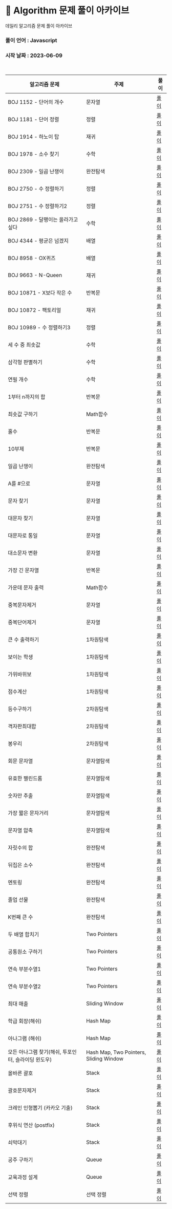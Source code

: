 # 🎲 Algorithm 문제 풀이 아카이브

데일리 알고리즘 문제 풀이 아카이브

### 풀이 언어 : Javascript

### 시작 날짜 : 2023-06-09

<br>

| 알고리즘 문제                                       | 주제                                   | 풀이                                                                                                                                                                                                                                                        |
| --------------------------------------------------- | -------------------------------------- | ----------------------------------------------------------------------------------------------------------------------------------------------------------------------------------------------------------------------------------------------------------- |
| BOJ 1152 - 단어의 개수                              | 문자열                                 | [풀이](https://velog.io/@ongsim123/Algorithm-%EB%B0%B1%EC%A4%80-1154-javaScript)                                                                                                                                                                            |
| BOJ 1181 - 단어 정렬                                | 정렬                                   | [풀이](https://velog.io/@ongsim123/Algorithm-%EB%B0%B1%EC%A4%80-1181-javaScript)                                                                                                                                                                            |
| BOJ 1914 - 하노이 탑                                | 재귀                                   | [풀이](https://velog.io/@ongsim123/Algorithm-%EB%B0%B1%EC%A4%80-1914-javaScript)                                                                                                                                                                            |
| BOJ 1978 - 소수 찾기                                | 수학                                   | [풀이](https://velog.io/@ongsim123/Algorithm-%EB%B0%B1%EC%A4%80-1978-javaScript)                                                                                                                                                                            |
| BOJ 2309 - 일곱 난쟁이                              | 완전탐색                               | [풀이](https://velog.io/@ongsim123/Algorithm-%EB%B0%B1%EC%A4%80-1181-javaScript-1g3ryv2c)                                                                                                                                                                   |
| BOJ 2750 - 수 정렬하기                              | 정렬                                   | [풀이](https://velog.io/@ongsim123/Algorithm-%EB%B0%B1%EC%A4%80-2750-javaScript)                                                                                                                                                                            |
| BOJ 2751 - 수 정렬하기2                             | 정렬                                   | [풀이](https://velog.io/@ongsim123/Algorithm-%EB%B0%B1%EC%A4%80-2751-javaScript)                                                                                                                                                                            |
| BOJ 2869 - 달팽이는 올라가고 싶다                   | 수학                                   | [풀이](https://velog.io/@ongsim123/Algorithm-%EB%B0%B1%EC%A4%80-2869-javaScript)                                                                                                                                                                            |
| BOJ 4344 - 평균은 넘겠지                            | 배열                                   | [풀이](https://velog.io/@ongsim123/Algorithm-%EB%B0%B1%EC%A4%80-4344-javaScript)                                                                                                                                                                            |
| BOJ 8958 - OX퀴즈                                   | 배열                                   | [풀이](https://velog.io/@ongsim123/Algorithm-%EB%B0%B1%EC%A4%80-8958-javaScript)                                                                                                                                                                            |
| BOJ 9663 - N-Queen                                  | 재귀                                   | [풀이](https://velog.io/@ongsim123/Algorithm-%EB%B0%B1%EC%A4%80-9663-javaScript)                                                                                                                                                                            |
| BOJ 10871 - X보다 작은 수                           | 반복문                                 | [풀이](https://velog.io/@ongsim123/Algorithm-%EB%B0%B1%EC%A4%8010871-javaScript)                                                                                                                                                                            |
| BOJ 10872 - 팩토리얼                                | 재귀                                   | [풀이](https://velog.io/@ongsim123/Algorithm-%EB%B0%B1%EC%A4%80-10872-javaScript)                                                                                                                                                                           |
| BOJ 10989 - 수 정렬하기3                            | 정렬                                   | [풀이](https://velog.io/@ongsim123/Algorithm-%EB%B0%B1%EC%A4%80-10989-javaScript)                                                                                                                                                                           |
| 세 수 중 최솟값                                     | 수학                                   | [풀이](https://velog.io/@ongsim123/Algorithm-%EC%84%B8-%EC%88%98-%EC%A4%91-%EC%B5%9C%EC%86%9F%EA%B0%92-javaScript)                                                                                                                                          |
| 삼각형 판별하기                                     | 수학                                   | [풀이](https://velog.io/@ongsim123/Algorithm-%EC%82%BC%EA%B0%81%ED%98%95-%ED%8C%90%EB%B3%84%ED%95%98%EA%B8%B0-javaScript)                                                                                                                                   |
| 연필 개수                                           | 수학                                   | [풀이](https://velog.io/@ongsim123/Algorithm-%EC%97%B0%ED%95%84-%EA%B0%9C%EC%88%98-javaScript)                                                                                                                                                              |
| 1부터 n까지의 합                                    | 반복문                                 | [풀이](https://velog.io/@ongsim123/Algorithm-1%EB%B6%80%ED%84%B0-n%EA%B9%8C%EC%A7%80%EC%9D%98-%ED%95%A9-javaScript)                                                                                                                                         |
| 최솟값 구하기                                       | Math함수                               | [풀이](https://velog.io/@ongsim123/Algorithm-%EC%B5%9C%EC%86%9F%EA%B0%92-%EA%B5%AC%ED%95%98%EA%B8%B0-javaScript)                                                                                                                                            |
| 홀수                                                | 반복문                                 | [풀이](https://velog.io/@ongsim123/Algorithm-%ED%99%80%EC%88%98-javaScript)                                                                                                                                                                                 |
| 10부제                                              | 반복문                                 | [풀이](https://velog.io/@ongsim123/Algorithm-10%EB%B6%80%EC%A0%9C-javaScript)                                                                                                                                                                               |
| 일곱 난쟁이                                         | 완전탐색                               | [풀이](https://velog.io/@ongsim123/Algorithm-%EC%9D%BC%EA%B3%B1-%EB%82%9C%EC%9F%81%EC%9D%B4-javaScript)                                                                                                                                                     |
| A를 #으로                                           | 문자열                                 | [풀이](https://velog.io/@ongsim123/Algorithm-A%EB%A5%BC-%EC%9C%BC%EB%A1%9C-javaScript)                                                                                                                                                                      |
| 문자 찾기                                           | 문자열                                 | [풀이](https://velog.io/@ongsim123/Algorithm-%EB%AC%B8%EC%9E%90-%EC%B0%BE%EA%B8%B0-javaScript)                                                                                                                                                              |
| 대문자 찾기                                         | 문자열                                 | [풀이](https://velog.io/@ongsim123/Algorithm-%EB%8C%80%EB%AC%B8%EC%9E%90-%EC%B0%BE%EA%B8%B0-javaScript)                                                                                                                                                     |
| 대문자로 통일                                       | 문자열                                 | [풀이](https://velog.io/@ongsim123/Algorithm-%EB%8C%80%EB%AC%B8%EC%9E%90%EB%A1%9C-%ED%86%B5%EC%9D%BC-javaScript)                                                                                                                                            |
| 대소문자 변환                                       | 문자열                                 | [풀이](https://velog.io/@ongsim123/Algorithm-%EB%8C%80%EC%86%8C%EB%AC%B8%EC%9E%90-%EB%B3%80%ED%99%98-javaScript)                                                                                                                                            |
| 가장 긴 문자열                                      | 반복문                                 | [풀이](https://velog.io/@ongsim123/Algorithm-%EA%B0%80%EC%9E%A5-%EA%B8%B4-%EB%AC%B8%EC%9E%90%EC%97%B4-javaScript)                                                                                                                                           |
| 가운데 문자 출력                                    | Math함수                               | [풀이](https://velog.io/@ongsim123/Algorithm-%EA%B0%80%EC%9A%B4%EB%8D%B0-%EB%AC%B8%EC%9E%90-%EC%B6%9C%EB%A0%A5-javaScript)                                                                                                                                  |
| 중복문자제거                                        | 문자열                                 | [풀이](https://velog.io/@ongsim123/Algorithm-%EC%A4%91%EB%B3%B5%EB%AC%B8%EC%9E%90%EC%A0%9C%EA%B1%B0-javaScript)                                                                                                                                             |
| 중복단어제거                                        | 문자열                                 | [풀이](https://velog.io/@ongsim123/Algorithm-%EC%A4%91%EB%B3%B5%EB%8B%A8%EC%96%B4%EC%A0%9C%EA%B1%B0-javaScript)                                                                                                                                             |
| 큰 수 출력하기                                      | 1차원탐색                              | [풀이](https://velog.io/@ongsim123/Algorithm-%ED%81%B0-%EC%88%98-%EC%B6%9C%EB%A0%A5%ED%95%98%EA%B8%B0-javaScript)                                                                                                                                           |
| 보이는 학생                                         | 1차원탐색                              | [풀이](https://velog.io/@ongsim123/Algorithm-%EB%B3%B4%EC%9D%B4%EB%8A%94-%ED%95%99%EC%83%9D-javaScript)                                                                                                                                                     |
| 가위바위보                                          | 1차원탐색                              | [풀이](https://velog.io/@ongsim123/Algorithm-%EA%B0%80%EC%9C%84%EB%B0%94%EC%9C%84%EB%B3%B4-javaScript)                                                                                                                                                      |
| 점수계산                                            | 1차원탐색                              | [풀이](https://velog.io/@ongsim123/Algorithm-%EC%A0%90%EC%88%98%EA%B3%84%EC%82%B0-javaScript)                                                                                                                                                               |
| 등수구하기                                          | 2차원탐색                              | [풀이](https://velog.io/@ongsim123/Algorithm-%EB%93%B1%EC%88%98%EA%B5%AC%ED%95%98%EA%B8%B0-javaScript)                                                                                                                                                      |
| 격자판최대합                                        | 2차원탐색                              | [풀이](https://velog.io/@ongsim123/Algorithm-%EA%B2%A9%EC%9E%90%ED%8C%90%EC%B5%9C%EB%8C%80%ED%95%A9-javaScript)                                                                                                                                             |
| 봉우리                                              | 2차원탐색                              | [풀이](https://velog.io/@ongsim123/Algorithm-%EB%B4%89%EC%9A%B0%EB%A6%AC-javaScript)                                                                                                                                                                        |
| 회문 문자열                                         | 문자열탐색                             | [풀이](https://velog.io/@ongsim123/Algorithm-%ED%9A%8C%EB%AC%B8-%EB%AC%B8%EC%9E%90%EC%97%B4-javaScript)                                                                                                                                                     |
| 유효한 팰린드롬                                     | 문자열탐색                             | [풀이](https://velog.io/@ongsim123/Algorithm-%EC%9C%A0%ED%9A%A8%ED%95%9C-%ED%8C%B0%EB%A6%B0%EB%93%9C%EB%A1%AC-javaScript)                                                                                                                                   |
| 숫자만 추출                                         | 문자열탐색                             | [풀이](https://velog.io/@ongsim123/Algorithm-%EC%88%AB%EC%9E%90%EB%A7%8C-%EC%B6%94%EC%B6%9C-javaScript)                                                                                                                                                     |
| 가장 짧은 문자거리                                  | 문자열탐색                             | [풀이](https://velog.io/@ongsim123/Algorithm-%EA%B0%80%EC%9E%A5-%EC%A7%A7%EC%9D%80-%EB%AC%B8%EC%9E%90%EA%B1%B0%EB%A6%AC-javaScript)                                                                                                                         |
| 문자열 압축                                         | 문자열탐색                             | [풀이](https://velog.io/@ongsim123/Algorithm-%EB%AC%B8%EC%9E%90%EC%97%B4-%EC%95%95%EC%B6%95-javaScript)                                                                                                                                                     |
| 자릿수의 합                                         | 완전탐색                               | [풀이](https://velog.io/@ongsim123/Algorithm-%EC%9E%90%EB%A6%BF%EC%88%98%EC%9D%98-%ED%95%A9-javaScript)                                                                                                                                                     |
| 뒤집은 소수                                         | 완전탐색                               | [풀이](https://velog.io/@ongsim123/Algorithm-%EB%92%A4%EC%A7%91%EC%9D%80-%EC%86%8C%EC%88%98-javaScript)                                                                                                                                                     |
| 멘토링                                              | 완전탐색                               | [풀이](https://velog.io/@ongsim123/Algorithm-%EB%A9%98%ED%86%A0%EB%A7%81-javaScript)                                                                                                                                                                        |
| 졸업 선물                                           | 완전탐색                               | [풀이](https://velog.io/@ongsim123/Algorithm-%EC%A1%B8%EC%97%85-%EC%84%A0%EB%AC%BC-javaScript)                                                                                                                                                              |
| K번째 큰 수                                         | 완전탐색                               | [풀이](https://velog.io/@ongsim123/Algorithm-K%EB%B2%88%EC%A7%B8-%ED%81%B0-%EC%88%98-javaScript)                                                                                                                                                            |
| 두 배열 합치기                                      | Two Pointers                           | [풀이](https://velog.io/@ongsim123/Algorithm-%EB%91%90-%EB%B0%B0%EC%97%B4-%ED%95%A9%EC%B9%98%EA%B8%B0-javaScript)                                                                                                                                           |
| 공통원소 구하기                                     | Two Pointers                           | [풀이](https://velog.io/@ongsim123/Algorithm-%EA%B3%B5%ED%86%B5%EC%9B%90%EC%86%8C-%EA%B5%AC%ED%95%98%EA%B8%B0-javaScript)                                                                                                                                   |
| 연속 부분수열1                                      | Two Pointers                           | [풀이](https://velog.io/@ongsim123/Algorithm-%EC%97%B0%EC%86%8D-%EB%B6%80%EB%B6%84%EC%88%98%EC%97%B41-javaScript)                                                                                                                                           |
| 연속 부분수열2                                      | Two Pointers                           | [풀이](https://velog.io/@ongsim123/Algorithm-%EC%97%B0%EC%86%8D-%EB%B6%80%EB%B6%84%EC%88%98%EC%97%B42-javaScript)                                                                                                                                           |
| 최대 매출                                           | Sliding Window                         | [풀이](https://velog.io/@ongsim123/Algorithm-%EC%B5%9C%EB%8C%80-%EB%A7%A4%EC%B6%9C-javaScript)                                                                                                                                                              |
| 학급 회장(해쉬)                                     | Hash Map                               | [풀이](https://velog.io/@ongsim123/Algorithm-%ED%95%99%EA%B8%89-%ED%9A%8C%EC%9E%A5%ED%95%B4%EC%89%AC-javaScript)                                                                                                                                            |
| 아나그램 (해쉬)                                     | Hash Map                               | [풀이](https://velog.io/@ongsim123/Algorithm-%EC%95%84%EB%82%98%EA%B7%B8%EB%9E%A8%ED%95%B4%EC%89%AC-javaScript)                                                                                                                                             |
| 모든 아나그램 찾기(해쉬, 투포인터, 슬라이딩 윈도우) | Hash Map, Two Pointers, Sliding Window | [풀이](https://velog.io/@ongsim123/Algorithm-%EB%AA%A8%EB%93%A0-%EC%95%84%EB%82%98%EA%B7%B8%EB%9E%A8-%EC%B0%BE%EA%B8%B0%ED%95%B4%EC%89%AC-%ED%88%AC%ED%8F%AC%EC%9D%B8%ED%84%B0-%EC%8A%AC%EB%9D%BC%EC%9D%B4%EB%94%A9-%EC%9C%88%EB%8F%84%EC%9A%B0-javaScript) |
| 올바른 괄호                                         | Stack                                  | [풀이](https://velog.io/@ongsim123/Algorithm-%EC%98%AC%EB%B0%94%EB%A5%B8-%EA%B4%84%ED%98%B8-javaScript)                                                                                                                                                     |
| 괄호문자제거                                        | Stack                                  | [풀이](https://velog.io/@ongsim123/Algorithm-%EA%B4%84%ED%98%B8%EB%AC%B8%EC%9E%90%EC%A0%9C%EA%B1%B0-javaScript)                                                                                                                                             |
| 크레인 인형뽑기 (카카오 기출)                       | Stack                                  | [풀이](https://velog.io/@ongsim123/Algorithm-%ED%81%AC%EB%A0%88%EC%9D%B8-%EC%9D%B8%ED%98%95%EB%BD%91%EA%B8%B0-%EC%B9%B4%EC%B9%B4%EC%98%A4-%EA%B8%B0%EC%B6%9C-javaScript)                                                                                    |
| 후위식 연산 (postfix)                               | Stack                                  | [풀이](https://velog.io/@ongsim123/Algorithm-%ED%9B%84%EC%9C%84%EC%8B%9D-%EC%97%B0%EC%82%B0-postfix-javaScript)                                                                                                                                             |
| 쇠막대기                                            | Stack                                  | [풀이](https://velog.io/@ongsim123/Algorithm-%EC%87%A0%EB%A7%89%EB%8C%80%EA%B8%B0-javaScript)                                                                                                                                                               |
| 공주 구하기                                         | Queue                                  | [풀이](https://velog.io/@ongsim123/Algorithm-%EA%B3%B5%EC%A3%BC-%EA%B5%AC%ED%95%98%EA%B8%B0-javaScript)                                                                                                                                                     |
| 교육과정 설계                                       | Queue                                  | [풀이](https://velog.io/@ongsim123/Algorithm-%EA%B5%90%EC%9C%A1%EA%B3%BC%EC%A0%95-%EC%84%A4%EA%B3%84-javaScript)                                                                                                                                            |
| 선택 정렬                                           | 선택 정렬                              | [풀이](https://velog.io/@ongsim123/Algorithm-%EC%84%A0%ED%83%9D-%EC%A0%95%EB%A0%AC-javaScript)                                                                                                                                                              |
